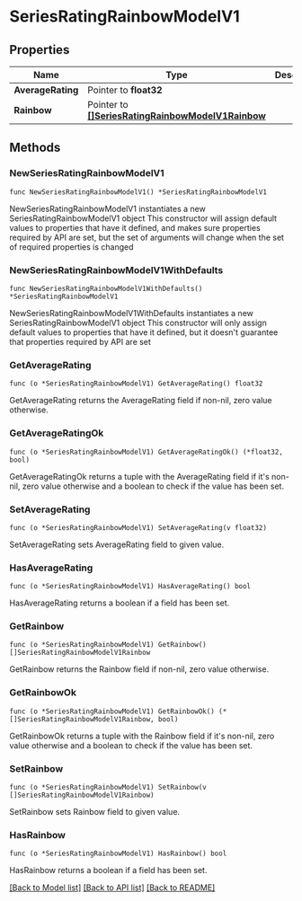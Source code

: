 # SeriesRatingRainbowModelV1

## Properties

Name | Type | Description | Notes
------------ | ------------- | ------------- | -------------
**AverageRating** | Pointer to **float32** |  | [optional] 
**Rainbow** | Pointer to [**[]SeriesRatingRainbowModelV1Rainbow**](SeriesRatingRainbowModelV1Rainbow.md) |  | [optional] 

## Methods

### NewSeriesRatingRainbowModelV1

`func NewSeriesRatingRainbowModelV1() *SeriesRatingRainbowModelV1`

NewSeriesRatingRainbowModelV1 instantiates a new SeriesRatingRainbowModelV1 object
This constructor will assign default values to properties that have it defined,
and makes sure properties required by API are set, but the set of arguments
will change when the set of required properties is changed

### NewSeriesRatingRainbowModelV1WithDefaults

`func NewSeriesRatingRainbowModelV1WithDefaults() *SeriesRatingRainbowModelV1`

NewSeriesRatingRainbowModelV1WithDefaults instantiates a new SeriesRatingRainbowModelV1 object
This constructor will only assign default values to properties that have it defined,
but it doesn't guarantee that properties required by API are set

### GetAverageRating

`func (o *SeriesRatingRainbowModelV1) GetAverageRating() float32`

GetAverageRating returns the AverageRating field if non-nil, zero value otherwise.

### GetAverageRatingOk

`func (o *SeriesRatingRainbowModelV1) GetAverageRatingOk() (*float32, bool)`

GetAverageRatingOk returns a tuple with the AverageRating field if it's non-nil, zero value otherwise
and a boolean to check if the value has been set.

### SetAverageRating

`func (o *SeriesRatingRainbowModelV1) SetAverageRating(v float32)`

SetAverageRating sets AverageRating field to given value.

### HasAverageRating

`func (o *SeriesRatingRainbowModelV1) HasAverageRating() bool`

HasAverageRating returns a boolean if a field has been set.

### GetRainbow

`func (o *SeriesRatingRainbowModelV1) GetRainbow() []SeriesRatingRainbowModelV1Rainbow`

GetRainbow returns the Rainbow field if non-nil, zero value otherwise.

### GetRainbowOk

`func (o *SeriesRatingRainbowModelV1) GetRainbowOk() (*[]SeriesRatingRainbowModelV1Rainbow, bool)`

GetRainbowOk returns a tuple with the Rainbow field if it's non-nil, zero value otherwise
and a boolean to check if the value has been set.

### SetRainbow

`func (o *SeriesRatingRainbowModelV1) SetRainbow(v []SeriesRatingRainbowModelV1Rainbow)`

SetRainbow sets Rainbow field to given value.

### HasRainbow

`func (o *SeriesRatingRainbowModelV1) HasRainbow() bool`

HasRainbow returns a boolean if a field has been set.


[[Back to Model list]](../README.md#documentation-for-models) [[Back to API list]](../README.md#documentation-for-api-endpoints) [[Back to README]](../README.md)


